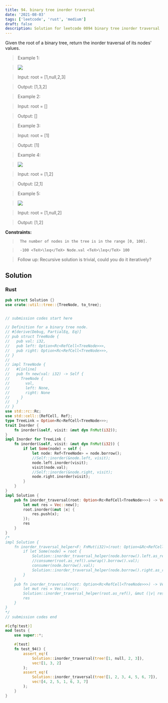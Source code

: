 ```yaml
---
title: 94. binary tree inorder traversal
date: '2021-08-03'
tags: ['leetcode', 'rust', 'medium']
draft: false
description: Solution for leetcode 0094 binary tree inorder traversal
---
```


 

  Given the root of a binary tree, return the inorder traversal of its nodes' values.

   

 >   Example 1:

 >   ![](https://assets.leetcode.com/uploads/2020/09/15/inorder_1.jpg)

 >   Input: root <TeX>=</TeX> [1,null,2,3]

 >   Output: [1,3,2]

  

 >   Example 2:

  

 >   Input: root <TeX>=</TeX> []

 >   Output: []

  

 >   Example 3:

  

 >   Input: root <TeX>=</TeX> [1]

 >   Output: [1]

  

 >   Example 4:

 >   ![](https://assets.leetcode.com/uploads/2020/09/15/inorder_5.jpg)

 >   Input: root <TeX>=</TeX> [1,2]

 >   Output: [2,1]

  

 >   Example 5:

 >   ![](https://assets.leetcode.com/uploads/2020/09/15/inorder_4.jpg)

 >   Input: root <TeX>=</TeX> [1,null,2]

 >   Output: [1,2]

  

   

  **Constraints:**

  

 >   	The number of nodes in the tree is in the range [0, 100].

 >   	-100 <TeX>\leq</TeX> Node.val <TeX>\leq</TeX> 100

  

   

 >   Follow up: Recursive solution is trivial, could you do it iteratively?


## Solution
### Rust
```rust
pub struct Solution {}
use crate::util::tree::{TreeNode, to_tree};


// submission codes start here

// Definition for a binary tree node.
// #[derive(Debug, PartialEq, Eq)]
// pub struct TreeNode {
//   pub val: i32,
//   pub left: Option<Rc<RefCell<TreeNode>>>,
//   pub right: Option<Rc<RefCell<TreeNode>>>,
// }
// 
// impl TreeNode {
//   #[inline]
//   pub fn new(val: i32) -> Self {
//     TreeNode {
//       val,
//       left: None,
//       right: None
//     }
//   }
// }
use std::rc::Rc;
use std::cell::{RefCell, Ref};
type TreeLink = Option<Rc<RefCell<TreeNode>>>;
trait Inorder {
    fn inorder(&self, visit: &mut dyn FnMut(i32));
}
impl Inorder for TreeLink {
    fn inorder(&self, visit: &mut dyn FnMut(i32)) {
        if let Some(node) = self {
            let node: Ref<TreeNode> = node.borrow();
            //Self::inorder(&node.left, visit);
            node.left.inorder(visit);
            visit(node.val);
            //Self::inorder(&node.right, visit);
            node.right.inorder(visit);
        }    
    }
}
impl Solution {
    pub fn inorder_traversal(root: Option<Rc<RefCell<TreeNode>>>) -> Vec<i32> {
        let mut res = Vec::new();
        root.inorder(&mut |x| {
            res.push(x);
        });
        res
    }
}
/*
impl Solution {
    fn inorder_traversal_helper<F: FnMut(i32)>(root: Option<&Rc<RefCell<TreeNode>>>, consumer: &mut F) {
        if let Some(node) = root {
            Solution::inorder_traversal_helper(node.borrow().left.as_ref(), consumer);
            //consumer(root.as_ref().unwrap().borrow().val);
            consumer(node.borrow().val);
            Solution::inorder_traversal_helper(node.borrow().right.as_ref(), consumer);
        }
    }
    pub fn inorder_traversal(root: Option<Rc<RefCell<TreeNode>>>) -> Vec<i32> {
        let mut res = Vec::new();
        Solution::inorder_traversal_helper(root.as_ref(), &mut (|v| res.push(v)));
        res
    }
}
*/
// submission codes end

#[cfg(test)]
mod tests {
    use super::*;

    #[test]
    fn test_94() {
        assert_eq!(
            Solution::inorder_traversal(tree![1, null, 2, 3]),
            vec![1, 3, 2]
        );
        assert_eq!(
            Solution::inorder_traversal(tree![1, 2, 3, 4, 5, 6, 7]),
            vec![4, 2, 5, 1, 6, 3, 7]
        );
    }
}

```
